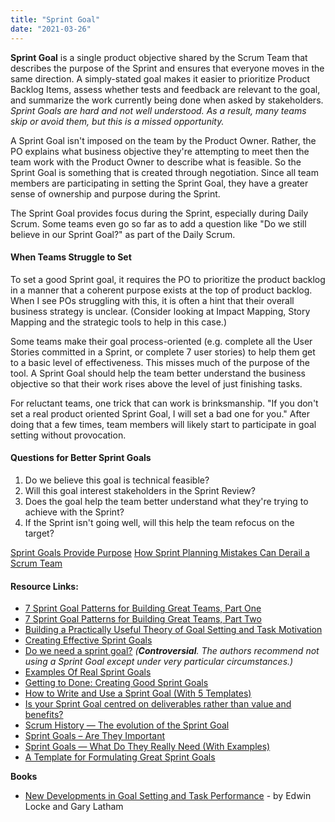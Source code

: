 ```yaml
---
title: "Sprint Goal"
date: "2021-03-26"
---
```


**Sprint Goal** is a single product objective shared by the Scrum Team that describes the purpose of the Sprint and ensures that everyone moves in the same direction. A simply-stated goal makes it easier to prioritize Product Backlog Items, assess whether tests and feedback are relevant to the goal, and summarize the work currently being done when asked by stakeholders. _Sprint Goals are hard and not well understood. As a result, many teams skip or avoid them, but this is a missed opportunity._

A Sprint Goal isn't imposed on the team by the Product Owner. Rather, the PO explains what business objective they're attempting to meet then the team work with the Product Owner to describe what is feasible. So the Sprint Goal is something that is created through negotiation. Since all team members are participating in setting the Sprint Goal, they have a greater sense of ownership and purpose during the Sprint.

The Sprint Goal provides focus during the Sprint, especially during Daily Scrum. Some teams even go so far as to add a question like "Do we still believe in our Sprint Goal?" as part of the Daily Scrum.

#### When Teams Struggle to Set

To set a good Sprint goal, it requires the PO to prioritize the product backlog in a manner that a coherent purpose exists at the top of product backlog. When I see POs struggling with this, it is often a hint that their overall business strategy is unclear. (Consider looking at Impact Mapping, Story Mapping and the strategic tools to help in this case.)

Some teams make their goal process-oriented (e.g. complete all the User Stories committed in a Sprint, or complete 7 user stories) to help them get to a basic level of effectiveness. This misses much of the purpose of the tool. A Sprint Goal should help the team better understand the business objective so that their work rises above the level of just finishing tasks.

For reluctant teams, one trick that can work is brinksmanship. "If you don't set a real product oriented Sprint Goal, I will set a bad one for you." After doing that a few times, team members will likely start to participate in goal setting without provocation.

#### Questions for Better Sprint Goals

1. Do we believe this goal is technical feasible?
2. Will this goal interest stakeholders in the Sprint Review?
3. Does the goal help the team better understand what they're trying to achieve with the Sprint?
4. If the Sprint isn't going well, will this help the team refocus on the target?

[Sprint Goals Provide Purpose](/blog/sprint-goals-provide-purpose.html) [How Sprint Planning Mistakes Can Derail a Scrum Team](/blog/how-sprint-planning-mistakes-can-derail-a-team.html)

#### Resource Links:

- [7 Sprint Goal Patterns for Building Great Teams, Part One](https://www.luxoft.com/blog/vmoskalenko/7-sprint-goal-patterns-for-building-great-teams-part-one/)
- [7 Sprint Goal Patterns for Building Great Teams, Part Two](https://www.luxoft.com/blog/vmoskalenko/7-sprint-goal-patterns-for-building-great-teams-part-2/)
- [Building a Practically Useful Theory of Goal Setting and Task Motivation](https://www-2.rotman.utoronto.ca/facbios/file/09%20-%20Locke%20&%20Latham%202002%20AP.pdf)
- [Creating Effective Sprint Goals](https://www.romanpichler.com/blog/effective-sprint-goals/)
- [Do we need a sprint goal?](https://www.humanizingwork.com/sprint-goal/) _(**Controversial**. The authors recommend not using a Sprint Goal except under very particular circumstances.)_
- [Examples Of Real Sprint Goals](https://medium.com/the-liberators/examples-of-real-sprint-goals-670f917ba2cd)
- [Getting to Done: Creating Good Sprint Goals](https://www.agilesocks.com/creating-good-sprint-goals/)
- [How to Write and Use a Sprint Goal (With 5 Templates)](https://www.parabol.co/blog/sprint-goals/)
- [Is your Sprint Goal centred on deliverables rather than value and benefits?](https://medium.com/serious-scrum/is-your-sprint-goal-centred-on-deliverables-rather-than-value-and-benefits-db5b9fa98131)
- [Scrum History — The evolution of the Sprint Goal](https://medium.com/serious-scrum/the-evolution-of-the-sprint-goal-60927361a264)
- [Sprint Goals – Are They Important](https://rgalen.com/agile-training-news/2016/6/12/sprint-goals-are-they-important)
- [Sprint Goals — What Do They Really Need (With Examples)](https://www.perforce.com/blog/hns/what-do-your-sprint-goals-really-need-examples)
- [A Template for Formulating Great Sprint Goals](https://www.romanpichler.com/blog/sprint-goal-template/)

**Books**

- [New Developments in Goal Setting and Task Performance](https://www.taylorfrancis.com/books/edit/10.4324/9780203082744/new-developments-goal-setting-task-performance-edwin-locke-gary-latham) - by Edwin Locke and Gary Latham
